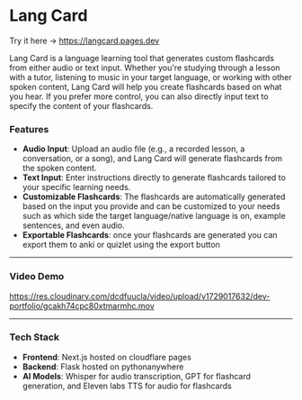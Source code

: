 # Lang Card

Try it here -> https://langcard.pages.dev

Lang Card is a language learning tool that generates custom flashcards from either audio or text input. Whether you're studying through a lesson with a tutor, listening to music in your target language, or working with other spoken content, Lang Card will help you create flashcards based on what you hear. If you prefer more control, you can also directly input text to specify the content of your flashcards.

### Features
- **Audio Input**: Upload an audio file (e.g., a recorded lesson, a conversation, or a song), and Lang Card will generate flashcards from the spoken content.
- **Text Input**: Enter instructions directly to generate flashcards tailored to your specific learning needs. 
- **Customizable Flashcards**: The flashcards are automatically generated based on the input you provide and can be customized to your needs such as which side the target language/native language is on, example sentences, and even audio.
- **Exportable Flashcards**: once your flashcards are generated you can export them to anki or quizlet using the export button

---


### Video Demo


https://res.cloudinary.com/dcdfuucla/video/upload/v1729017632/dev-portfolio/gcakh74cpc80xtmarmhc.mov



---

### Tech Stack

- **Frontend**: Next.js hosted on cloudflare pages
- **Backend**: Flask hosted on pythonanywhere
- **AI Models**: Whisper for audio transcription, GPT for flashcard generation, and Eleven labs TTS for audio for flashcards
